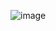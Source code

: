 ![image](https://github.com/qayumovvvvvv/django_1/assets/170720548/36c111c9-8ca6-4138-a57e-13bdda714797)
